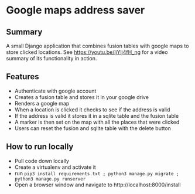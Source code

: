 # Google maps address saver
## Summary ##
A small Django application that combines fusion tables with google maps to store clicked locations.
See https://youtu.be/ljYlj4fH_ng for a video summary of its functionality in action.

## Features ##
* Authenticate with google account
* Creates a fusion table and stores it in your google drive
* Renders a google map
* When a location is clicked it checks to see if the address is valid
* If the address is valid it stores it in a sqlite table and the fusion table
* A marker is then set on the map with all the places that were clicked
* Users can reset the fusion and sqlite table with the delete button

## How to run locally ##
* Pull code down locally
* Create a virtualenv and activate it
* run `pip3 install requirements.txt ; python3 manage.py migrate ; python3 manage.py runserver`
* Open a browser window and navigate to http://localhost:8000/install
